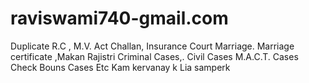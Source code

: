 # raviswami740-gmail.com
Duplicate R.C , M.V. Act  Challan,  Insurance Court Marriage.                      Marriage certificate  ,Makan Rajistri Criminal Cases,. Civil Cases M.A.C.T. Cases   Check Bouns Cases  Etc   Kam kervanay k Lia samperk
